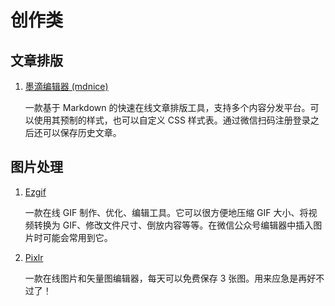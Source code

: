 # 创作类

## 文章排版

1. [墨滴编辑器 (mdnice)](https://editor.mdnice.com)

   一款基于 Markdown 的快速在线文章排版工具，支持多个内容分发平台。可以使用其预制的样式，也可以自定义 CSS 样式表。通过微信扫码注册登录之后还可以保存历史文章。

## 图片处理

1. [Ezgif](ezgif.com)

   一款在线 GIF 制作、优化、编辑工具。它可以很方便地压缩 GIF 大小、将视频转换为 GIF、修改文件尺寸、倒放内容等等。在微信公众号编辑器中插入图片时可能会常用到它。

2. [Pixlr](https://pixlr.com/)

   一款在线图片和矢量图编辑器，每天可以免费保存 3 张图。用来应急是再好不过了！